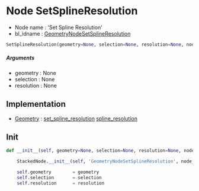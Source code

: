 # Node SetSplineResolution

- Node name : 'Set Spline Resolution'
- bl_idname : [GeometryNodeSetSplineResolution](https://docs.blender.org/api/current/bpy.types.{bl_idname}.html)


``` python
SetSplineResolution(geometry=None, selection=None, resolution=None, node_label=None, node_color=None)
```
##### Arguments

- geometry : None
- selection : None
- resolution : None

## Implementation

- [Geometry](/docs/GeoNodes/Geometry.md) : [set_spline_resolution](/docs/GeoNodes/Geometry.md#set_spline_resolution) [spline_resolution](/docs/GeoNodes/Geometry.md#spline_resolution)

## Init

``` python
def __init__(self, geometry=None, selection=None, resolution=None, node_label=None, node_color=None):

    StackedNode.__init__(self, 'GeometryNodeSetSplineResolution', node_label=node_label, node_color=node_color)

    self.geometry        = geometry
    self.selection       = selection
    self.resolution      = resolution
```
